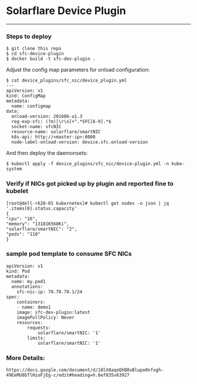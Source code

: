 # Solarflare Device Plugin
---------------------------

### Steps to deploy
    $ git clone this repo
    $ cd sfc-device-plugin
    $ docker build -t sfc-dev-plugin .
 Adjust the config map parameters for onload configuration:

    $ cat device_plugins/sfc_nic/device_plugin.yml
    ---
    apiVersion: v1
    kind: ConfigMap
    metadata:
      name: configmap
    data:
      onload-version: 201606-u1.3
      reg-exp-sfc: (?m)[\r\n]+^.*SFC[6-9].*$
      socket-name: sfcNIC
      resource-name: solarflare/smartNIC
      k8s-api: http://<master-ip>:8080
      node-label-onload-version: device.sfc.onload-version
  And then deploy the daemonsets:

    $ kubectl apply -f device_plugins/sfc_nic/device-plugin.yml -n kube-system


### Verify if NICs got picked up by plugin and reported fine to kubelet

    [root@dell-r620-01 kubernetes]# kubectl get nodes -o json | jq     '.items[0].status.capacity'
    {
    "cpu": "16",
    "memory": "131816568Ki",
    "solarflare/smartNIC": "2",
    "pods": "110"
    }

### sample pod template to consume SFC NICs
    apiVersion: v1
    kind: Pod
    metadata:
      name: my.pod1
      annotations:
        sfc-nic-ip: 70.70.70.1/24
    spec:
        containers:
        - name: demo1
        image: sfc-dev-plugin:latest
        imagePullPolicy: Never
        resources:
            requests:
                solarflare/smartNIC: '1'
            limits:
                solarflare/smartNIC: '1'

### More Details:
    https://docs.google.com/document/d/18lX8aqoQhB8vBlupo0nfxgh-49EeMU8bTlHioFjEg-c/edit#heading=h.6ef835v63927
